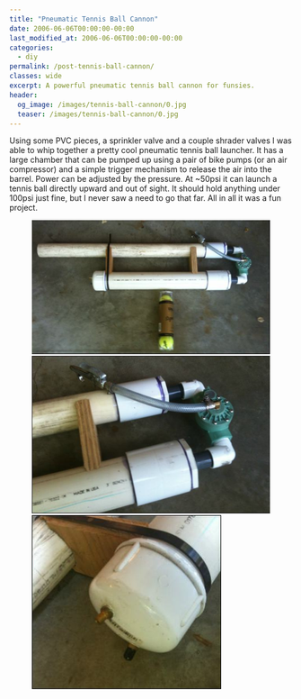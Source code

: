 ```yaml
---
title: "Pneumatic Tennis Ball Cannon"
date: 2006-06-06T00:00:00-00:00
last_modified_at: 2006-06-06T00:00:00-00:00
categories:
  - diy
permalink: /post-tennis-ball-cannon/
classes: wide
excerpt: A powerful pneumatic tennis ball cannon for funsies.
header:
  og_image: /images/tennis-ball-cannon/0.jpg
  teaser: /images/tennis-ball-cannon/0.jpg
---
```


Using some PVC pieces, a sprinkler valve and a couple shrader valves I was able to whip together a pretty cool pneumatic tennis ball launcher. It has a large chamber that can be pumped up using a pair of bike pumps (or an air compressor) and a simple trigger mechanism to release the air into the barrel. Power can be adjusted by the pressure. At ~50psi it can launch a tennis ball directly upward and out of sight. It should hold anything under 100psi just fine, but I never saw a need to go that far. All in all it was a fun project.

<figure class="third">
    <img src="/images/tennis-ball-cannon/0.jpg">
    <img src="/images/tennis-ball-cannon/1.jpg">
    <img src="/images/tennis-ball-cannon/2.jpg">
</figure>
